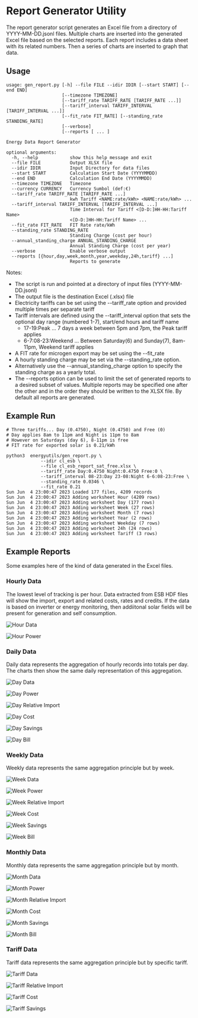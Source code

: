 # Report Generator Utility

The report generator script generates an Excel file from a directory of YYYY-MM-DD.jsonl files. Multiple charts are inserted into the generated Excel file based on the selected reports. Each report includes a data sheet with its related numbers. Then a series of charts are inserted to graph that data. 

## Usage
```
usage: gen_report.py [-h] --file FILE --idir IDIR [--start START] [--end END]
                     [--timezone TIMEZONE]
                     [--tariff_rate TARIFF_RATE [TARIFF_RATE ...]]
                     [--tariff_interval TARIFF_INTERVAL [TARIFF_INTERVAL ...]]
                     [--fit_rate FIT_RATE] [--standing_rate STANDING_RATE]
                     [--verbose]
                     [--reports [ ... ]

Energy Data Report Generator

optional arguments:
  -h, --help            show this help message and exit
  --file FILE           Output XLSX file
  --idir IDIR           Input Directory for data files
  --start START         Calculation Start Date (YYYYMMDD)
  --end END             Calculation End Date (YYYYMMDD)
  --timezone TIMEZONE   Timezone
  --currency CURRENCY   Currency Sumbol (def:€)
  --tariff_rate TARIFF_RATE [TARIFF_RATE ...]
                        kwh Tariff <NAME:rate/kWh> <NAME:rate/kWh> ...
  --tariff_interval TARIFF_INTERVAL [TARIFF_INTERVAL ...]
                        Time Interval for Tariff <[D-D:]HH-HH:Tariff Name>
                        <[D-D:]HH-HH:Tariff Name> ...
  --fit_rate FIT_RATE   FIT Rate rate/kWh
  --standing_rate STANDING_RATE
                        Standing Charge (cost per hour)
  --annual_standing_charge ANNUAL_STANDING_CHARGE
                        Annual Standing Charge (cost per year)
  --verbose             Enable verbose output
  --reports [{hour,day,week,month,year,weekday,24h,tariff} ...]
                        Reports to generate
```
Notes:
* The script is run and pointed at a directory of input files (YYYY-MM-DD.jsonl)
* The output file is the destination Excel (.xlsx) file
* Electricity tariffs can be set using the --tariff_rate option and provided multiple times per separate tariff
* Tariff intervals are defined using the --tariff_interval option that sets the optional day range (numbered 1-7), start/end hours and tariff name
  - 17-19:Peak ... 7 days a week between 5pm and 7pm, the Peak tariff applies
  - 6-7:08-23:Weekend ... Between Saturday(6) and Sunday(7), 8am-11pm, Weekend tariff applies 
* A FIT rate for microgen export may be set using the --fit_rate
* A hourly standing charge may be set via the --standing_rate option.
* Alternatively use the --annual_standing_charge option to specify the standing charge as a yearly total.
* The --reports option can be used to limit the set of generated reports to a desired subset of values. Multiple reports may be specified one after the other and in the order they should be written to the XLSX file. By default all reports are generated.


## Example Run
```
# Three tariffs... Day (0.4750), Night (0.4750) and Free (0)
# Day applies 8am to 11pm and Night is 11pm to 8am
# However on Saturdays (day 6), 8-11pm is free
# FIT rate for exported solar is 0.21/kWh

python3  energyutils/gen_report.py \
             --idir cl_esb \
             --file cl_esb_report_sat_free.xlsx \
             --tariff_rate Day:0.4750 Night:0.4750 Free:0 \
             --tariff_interval 08-23:Day 23-08:Night 6-6:08-23:Free \
             --standing_rate 0.0346 \
             --fit_rate 0.21 
Sun Jun  4 23:00:47 2023 Loaded 177 files, 4209 records
Sun Jun  4 23:00:47 2023 Adding worksheet Hour (4209 rows)
Sun Jun  4 23:00:47 2023 Adding worksheet Day (177 rows)
Sun Jun  4 23:00:47 2023 Adding worksheet Week (27 rows)
Sun Jun  4 23:00:47 2023 Adding worksheet Month (7 rows)
Sun Jun  4 23:00:47 2023 Adding worksheet Year (2 rows)
Sun Jun  4 23:00:47 2023 Adding worksheet Weekday (7 rows)
Sun Jun  4 23:00:47 2023 Adding worksheet 24h (24 rows)
Sun Jun  4 23:00:47 2023 Adding worksheet Tariff (3 rows)

```

## Example Reports
Some examples here of the kind of data generated in the Excel files.

### Hourly Data
The lowest level of tracking is per hour. Data extracted from ESB HDF files will show the import, export and related costs, rates and credits. If the data is based on inverter or energy monitoring, then addiitonal solar fields will be present for generation and self consumption. 

![Hour Data](./screenshots/hour.png)

![Hour Power](./screenshots/hour_power.png)

### Daily Data
Daily data represents the aggregation of hourly records into totals per day. The charts then show the same daily representation of this aggregation. 

![Day Data](./screenshots/day.png)

![Day Power](./screenshots/day_power.png)

![Day Relative Import](./screenshots/day_rel_import.png)

![Day Cost](./screenshots/day_cost.png)

![Day Savings](./screenshots/day_savings.png)

![Day Bill](./screenshots/day_bill.png)

### Weekly Data
Weekly data represents the same aggregation principle but by week. 

![Week Data](./screenshots/week.png)

![Week Power](./screenshots/week_power.png)

![Week Relative Import](./screenshots/week_rel_import.png)

![Week Cost](./screenshots/week_cost.png)

![Week Savings](./screenshots/week_savings.png)

![Week Bill](./screenshots/week_bill.png)

### Monthly Data
Monthly data represents the same aggregation principle but by month. 

![Month Data](./screenshots/month.png)

![Month Power](./screenshots/month_power.png)

![Month Relative Import](./screenshots/month_rel_import.png)

![Month Cost](./screenshots/month_cost.png)

![Month Savings](./screenshots/month_savings.png)

![Month Bill](./screenshots/month_bill.png)

### Tariff Data
Tariff data represents the same aggregation principle but by specific tariff. 

![Tariff Data](./screenshots/tariff.png)

![Tariff Relative Import](./screenshots/tariff_rel_import.png)

![Tariff Cost](./screenshots/tariff_cost.png)

![Tariff Savings](./screenshots/tariff_savings.png)
